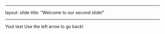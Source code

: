 ----

layout: slide
title: "Welcome to our second slide!"

---
Yout text
Use the left arroe to go back!
